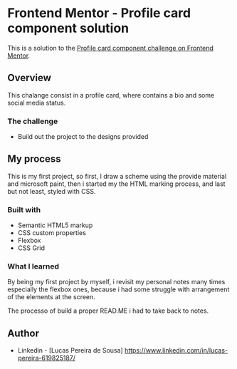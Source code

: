 # Frontend Mentor - Profile card component solution

This is a solution to the [Profile card component challenge on Frontend Mentor](https://www.frontendmentor.io/challenges/profile-card-component-cfArpWshJ).

## Overview

This chalange consist in a profile card, where contains a bio and some social media status.

### The challenge

- Build out the project to the designs provided

## My process

This is my first project, so first, I draw a scheme using the provide material and microsoft paint, then i started my the HTML marking process, and last but not least, styled with CSS.

### Built with

- Semantic HTML5 markup
- CSS custom properties
- Flexbox
- CSS Grid

### What I learned

By being my first project by myself, i revisit my personal notes many times especially the flexbox ones, because i had some struggle with arrangement of the elements at the screen.

The processo of build a proper READ.ME i had to take back to notes.

## Author

- Linkedin - [Lucas Pereira de Sousa] https://www.linkedin.com/in/lucas-pereira-619825187/
